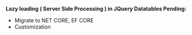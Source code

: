 <b>Lazy loading ( Server Side Processing ) in JQuery Datatables </b>
<b>Pending:</b>
<ul>
<li>Migrate to NET CORE, EF CORE</li>
<li>Customization</li>
</ul>
